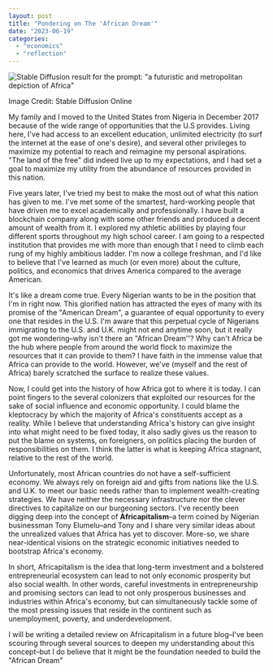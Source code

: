 ```yaml
---
layout: post
title: "Pondering on The 'African Dream'"
date: "2023-06-19"
categories: 
  - "economics"
  - "reflection"
---
```


![Stable Diffusion result for the prompt: "a futuristic and metropolitan depiction of Africa"](https://teguono.files.wordpress.com/2023/06/africapitalismimage.jpeg?w=768)

Image Credit: Stable Diffusion Online

My family and I moved to the United States from Nigeria in December 2017 because of the wide range of opportunities that the U.S provides. Living here, I've had access to an excellent education, unlimited electricity (to surf the internet at the ease of one's desire), and several other privileges to maximize my potential to reach and reimagine my personal aspirations. "The land of the free" did indeed live up to my expectations, and I had set a goal to maximize my utility from the abundance of resources provided in this nation.

Five years later, I've tried my best to make the most out of what this nation has given to me. I've met some of the smartest, hard-working people that have driven me to excel academically and professionally. I have built a blockchain company along with some other friends and produced a decent amount of wealth from it. I explored my athletic abilities by playing four different sports throughout my high school career. I am going to a respected institution that provides me with more than enough that I need to climb each rung of my highly ambitious ladder. I'm now a college freshman, and I'd like to believe that I've learned as much (or even more) about the culture, politics, and economics that drives America compared to the average American.

It's like a dream come true. Every Nigerian wants to be in the position that I'm in right now. This glorified nation has attracted the eyes of many with its promise of the "American Dream", a guarantee of equal opportunity to every one that resides in the U.S. I'm aware that this perpetual cycle of Nigerians immigrating to the U.S. and U.K. might not end anytime soon, but it really got me wondering–why isn't there an "African Dream''? Why can't Africa be the hub where people from around the world flock to maximize the resources that it can provide to them? I have faith in the immense value that Africa can provide to the world. However, we've (myself and the rest of Africa) barely scratched the surface to realize these values.

Now, I could get into the history of how Africa got to where it is today. I can point fingers to the several colonizers that exploited our resources for the sake of social influence and economic opportunity. I could blame the kleptocracy by which the majority of Africa's constituents accept as a reality. While I believe that understanding Africa's history can give insight into what might need to be fixed today, it also sadly gives us the reason to put the blame on systems, on foreigners, on politics placing the burden of responsibilities on them. I think the latter is what is keeping Africa stagnant, relative to the rest of the world.

Unfortunately, most African countries do not have a self-sufficient economy. We always rely on foreign aid and gifts from nations like the U.S. and U.K. to meet our basic needs rather than to implement wealth-creating strategies. We have neither the necessary infrastructure nor the clever directives to capitalize on our burgeoning sectors. I've recently been digging deep into the concept of **Africapitalism**–a term coined by Nigerian businessman Tony Elumelu–and Tony and I share very similar ideas about the unrealized values that Africa has yet to discover. More-so, we share near-identical visions on the strategic economic initiatives needed to bootstrap Africa's economy.

In short, Africapitalism is the idea that long-term investment and a bolstered entrepreneurial ecosystem can lead to not only economic prosperity but also social wealth. In other words, careful investments in entrepreneurship and promising sectors can lead to not only prosperous businesses and industries within Africa's economy, but can simultaneously tackle some of the most pressing issues that reside in the continent such as unemployment, poverty, and underdevelopment.

I will be writing a detailed review on Africapitalism in a future blog–I've been scouring through several sources to deepen my understanding about this concept–but I do believe that it might be the foundation needed to build the "African Dream"
